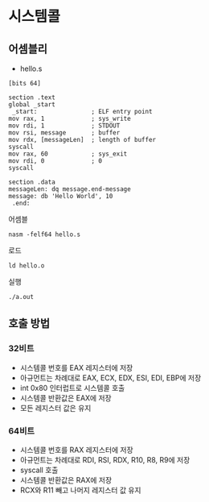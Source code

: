 # 시스템콜
## 어셈블리
* hello.s
```
[bits 64]

section .text
global _start
 _start:               ; ELF entry point
mov rax, 1             ; sys_write
mov rdi, 1             ; STDOUT
mov rsi, message       ; buffer
mov rdx, [messageLen]  ; length of buffer
syscall
mov rax, 60            ; sys_exit
mov rdi, 0             ; 0
syscall

section .data
messageLen: dq message.end-message
message: db 'Hello World', 10
 .end:
 ```

 어셈블
 ```
 nasm -felf64 hello.s
 ```

 로드 
 ```
 ld hello.o
 ```

 실행
 ```
 ./a.out
 ```
## 호출 방법
### 32비트
- 시스템콜 번호를 EAX 레지스터에 저장
- 아규먼트는 차례대로 EAX, ECX, EDX, ESI, EDI, EBP에 저장
- int 0x80 인터럽트로 시스템콜 호출
- 시스템콜 반환값은 EAX에 저장
- 모든 레지스터 값은 유지

### 64비트
- 시스템콜 번호를 RAX 레지스터에 저장
- 아규먼트는 차례대로 RDI, RSI, RDX, R10, R8, R9에 저장
- syscall 호출
- 시스템콜 반환값은 RAX에 저장
- RCX와 R11 빼고 나머지 레지스터 값 유지


